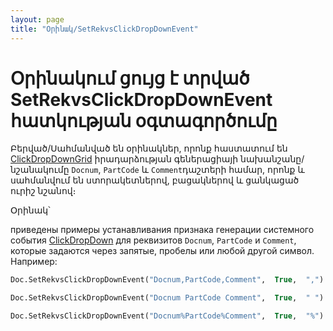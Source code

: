 ```yaml
---
layout: page
title: "Օրինակ/SetRekvsClickDropDownEvent"
---
```


# Օրինակում ցույց է տրված SetRekvsClickDropDownEvent հատկության օգտագործումը

Բերված/Սահմանված են  օրինակներ, որոնք հաստատում են [ClickDropDownGrid](../../ScriptProcs/ClickDropDownGrid.html) իրադարձության գեներացիայի նախանշանը/նշանակումը `Docnum`, `PartCode` և `Comment`դաշտերի համար, որոնք և սահմանվում են ստորակետներով, բացակներով և ցանկացած ուրիշ նշանով։

Օրինակ՝

приведены примеры устанавливания признака генерации системного события [ClickDropDown](../../ScriptProcs/ClickDropDown.html) для реквизитов `Docnum`, `PartCode` и `Comment`, которые задаются через запятые, пробелы или любой другой символ. Например:


``` vb
Doc.SetRekvsClickDropDownEvent("Docnum,PartCode,Comment",  True,  ",")  ,

Doc.SetRekvsClickDropDownEvent("Docnum PartCode Comment",  True,  " ")   կամ

Doc.SetRekvsClickDropDownEvent("Docnum%PartCode%Comment",  True,  "%") 
```